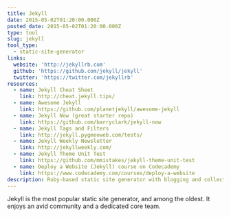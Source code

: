 ```yaml
---
title: Jekyll
date: 2015-05-02T01:20:00.000Z
posted_date: 2015-05-02T01:20:00.000Z
type: tool
slug: jekyll
tool_type:
  - static-site-generator
links:
  website: 'http://jekyllrb.com'
  github: 'https://github.com/jekyll/jekyll'
  twitter: 'https://twitter.com/jekyllrb'
resources:
  - name: Jekyll Cheat Sheet
    link: http://cheat.jekyll.tips/
  - name: Awesome Jekyll
    link: https://github.com/planetjekyll/awesome-jekyll
  - name: Jekyll Now (great starter repo)
    link: https://github.com/barryclark/jekyll-now
  - name: Jekyll Tags and Filters
    link: http://jekyll.pygmeeweb.com/tests/
  - name: Jekyll Weekly Newsletter
    link: http://jekyllweekly.com/
  - name: Jekyll Theme Unit Test
    link: https://github.com/mmistakes/jekyll-theme-unit-test
  - name: Deploy a Website (Jekyll) course on Codecademy
    link: https://www.codecademy.com/courses/deploy-a-website
description: Ruby-based static site generator with blogging and collections
---
```

Jekyll is the most popular static site generator, and among the oldest. It enjoys an avid community and a dedicated core team.
